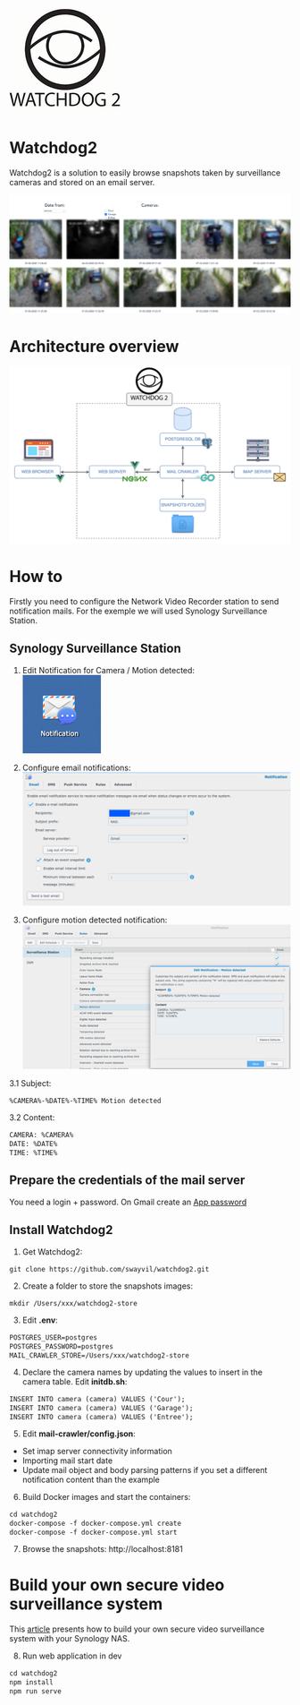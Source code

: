 ![watchdog2-logo](/images/watchdog2-logo.png)
# Watchdog2
Watchdog2 is a solution to easily browse snapshots taken by surveillance cameras and stored on an email server.

![screenshot](/images/screenshot.png)

# Architecture overview
![architecture-diagram](/images/architecture-diagram.png)

# How to
Firstly you need to configure the Network Video Recorder station to send notification mails. For the exemple we will used Synology Surveillance Station.

## Synology Surveillance Station
1. Edit Notification for Camera / Motion detected:\
![notification-icon](/images/notification-icon.png)

2. Configure email notifications:\
![notification-email](/images/notification-email.png)

3. Configure motion detected notification:\
![notification-motion-detected](/images/notification-motion-detected.png)

3.1 Subject:
```
%CAMERA%-%DATE%-%TIME% Motion detected
```

3.2 Content:
```
CAMERA: %CAMERA%
DATE: %DATE%
TIME: %TIME%
```

## Prepare the credentials of the mail server
You need a login + password. On Gmail create an [App password](https://support.google.com/mail/answer/185833?hl=en)

## Install Watchdog2
1. Get Watchdog2:
```
git clone https://github.com/swayvil/watchdog2.git
```

2. Create a folder to store the snapshots images:
```
mkdir /Users/xxx/watchdog2-store
```

3. Edit **.env**:
```
POSTGRES_USER=postgres
POSTGRES_PASSWORD=postgres
MAIL_CRAWLER_STORE=/Users/xxx/watchdog2-store
```

4. Declare the camera names by updating the values to insert in the camera table. Edit **initdb.sh**:
```
INSERT INTO camera (camera) VALUES ('Cour');
INSERT INTO camera (camera) VALUES ('Garage');
INSERT INTO camera (camera) VALUES ('Entree');
```

5. Edit **mail-crawler/config.json**:
- Set imap server connectivity information
- Importing mail start date
- Update mail object and body parsing patterns if you set a different notification content than the example

6. Build Docker images and start the containers:
```
cd watchdog2
docker-compose -f docker-compose.yml create
docker-compose -f docker-compose.yml start
```

7. Browse the snapshots:
http://localhost:8181

# Build your own secure video surveillance system
This [article](https://swayvil.medium.com/build-a-secure-video-surveillance-system-with-your-synology-nas-e7bc755ddfeb) presents how to build your own secure video surveillance system with your Synology NAS.

8. Run web application in dev
```
cd watchdog2
npm install
npm run serve
```
